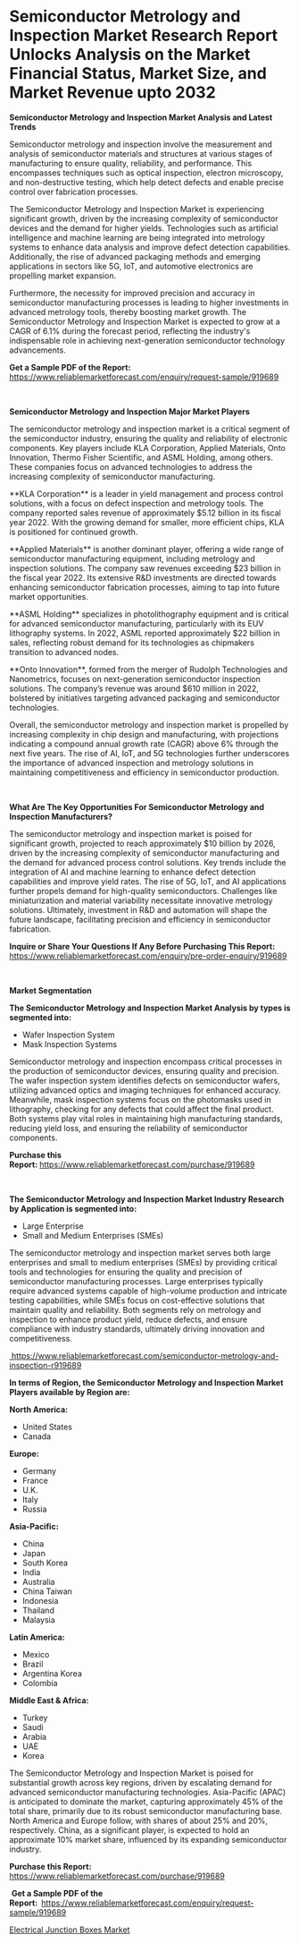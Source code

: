 <p><h1>Semiconductor Metrology and Inspection Market Research Report Unlocks Analysis on the Market Financial Status, Market Size, and Market Revenue upto 2032</h1></p><p><strong>Semiconductor Metrology and Inspection Market Analysis and Latest Trends</strong></p>
<p><p>Semiconductor metrology and inspection involve the measurement and analysis of semiconductor materials and structures at various stages of manufacturing to ensure quality, reliability, and performance. This encompasses techniques such as optical inspection, electron microscopy, and non-destructive testing, which help detect defects and enable precise control over fabrication processes.</p><p>The Semiconductor Metrology and Inspection Market is experiencing significant growth, driven by the increasing complexity of semiconductor devices and the demand for higher yields. Technologies such as artificial intelligence and machine learning are being integrated into metrology systems to enhance data analysis and improve defect detection capabilities. Additionally, the rise of advanced packaging methods and emerging applications in sectors like 5G, IoT, and automotive electronics are propelling market expansion. </p><p>Furthermore, the necessity for improved precision and accuracy in semiconductor manufacturing processes is leading to higher investments in advanced metrology tools, thereby boosting market growth. The Semiconductor Metrology and Inspection Market is expected to grow at a CAGR of 6.1% during the forecast period, reflecting the industry's indispensable role in achieving next-generation semiconductor technology advancements.</p></p>
<p><strong>Get a Sample PDF of the Report:&nbsp;</strong> <a href="https://www.reliablemarketforecast.com/enquiry/request-sample/919689?utm_campaign=2866&utm_medium=2&utm_source=Github&utm_content=ia&utm_term=06042025&utm_id=semiconductor-metrology-and-inspection">https://www.reliablemarketforecast.com/enquiry/request-sample/919689</a></p>
<p>&nbsp;</p>
<p><strong>Semiconductor Metrology and Inspection Major Market Players</strong></p>
<p><p>The semiconductor metrology and inspection market is a critical segment of the semiconductor industry, ensuring the quality and reliability of electronic components. Key players include KLA Corporation, Applied Materials, Onto Innovation, Thermo Fisher Scientific, and ASML Holding, among others. These companies focus on advanced technologies to address the increasing complexity of semiconductor manufacturing.</p><p>**KLA Corporation** is a leader in yield management and process control solutions, with a focus on defect inspection and metrology tools. The company reported sales revenue of approximately $5.12 billion in its fiscal year 2022. With the growing demand for smaller, more efficient chips, KLA is positioned for continued growth.</p><p>**Applied Materials** is another dominant player, offering a wide range of semiconductor manufacturing equipment, including metrology and inspection solutions. The company saw revenues exceeding $23 billion in the fiscal year 2022. Its extensive R&D investments are directed towards enhancing semiconductor fabrication processes, aiming to tap into future market opportunities.</p><p>**ASML Holding** specializes in photolithography equipment and is critical for advanced semiconductor manufacturing, particularly with its EUV lithography systems. In 2022, ASML reported approximately $22 billion in sales, reflecting robust demand for its technologies as chipmakers transition to advanced nodes.</p><p>**Onto Innovation**, formed from the merger of Rudolph Technologies and Nanometrics, focuses on next-generation semiconductor inspection solutions. The company’s revenue was around $610 million in 2022, bolstered by initiatives targeting advanced packaging and semiconductor technologies.</p><p>Overall, the semiconductor metrology and inspection market is propelled by increasing complexity in chip design and manufacturing, with projections indicating a compound annual growth rate (CAGR) above 6% through the next five years. The rise of AI, IoT, and 5G technologies further underscores the importance of advanced inspection and metrology solutions in maintaining competitiveness and efficiency in semiconductor production.</p></p>
<p>&nbsp;</p>
<p><strong>What Are The Key Opportunities For Semiconductor Metrology and Inspection Manufacturers?</strong></p>
<p><p>The semiconductor metrology and inspection market is poised for significant growth, projected to reach approximately $10 billion by 2026, driven by the increasing complexity of semiconductor manufacturing and the demand for advanced process control solutions. Key trends include the integration of AI and machine learning to enhance defect detection capabilities and improve yield rates. The rise of 5G, IoT, and AI applications further propels demand for high-quality semiconductors. Challenges like miniaturization and material variability necessitate innovative metrology solutions. Ultimately, investment in R&D and automation will shape the future landscape, facilitating precision and efficiency in semiconductor fabrication.</p></p>
<p><strong>Inquire or Share Your Questions If Any Before Purchasing This Report:</strong> <a href="https://www.reliablemarketforecast.com/enquiry/pre-order-enquiry/919689?utm_campaign=2866&utm_medium=2&utm_source=Github&utm_content=ia&utm_term=06042025&utm_id=semiconductor-metrology-and-inspection">https://www.reliablemarketforecast.com/enquiry/pre-order-enquiry/919689</a></p>
<p>&nbsp;</p>
<p><strong>Market Segmentation</strong></p>
<p><strong>The Semiconductor Metrology and Inspection Market Analysis by types is segmented into:</strong></p>
<p><ul><li>Wafer Inspection System</li><li>Mask Inspection Systems</li></ul></p>
<p><p>Semiconductor metrology and inspection encompass critical processes in the production of semiconductor devices, ensuring quality and precision. The wafer inspection system identifies defects on semiconductor wafers, utilizing advanced optics and imaging techniques for enhanced accuracy. Meanwhile, mask inspection systems focus on the photomasks used in lithography, checking for any defects that could affect the final product. Both systems play vital roles in maintaining high manufacturing standards, reducing yield loss, and ensuring the reliability of semiconductor components.</p></p>
<p><strong>Purchase this Report:&nbsp;</strong><a href="https://www.reliablemarketforecast.com/purchase/919689?utm_campaign=2866&utm_medium=2&utm_source=Github&utm_content=ia&utm_term=06042025&utm_id=semiconductor-metrology-and-inspection">https://www.reliablemarketforecast.com/purchase/919689</a></p>
<p>&nbsp;</p>
<p><strong>The Semiconductor Metrology and Inspection Market Industry Research by Application is segmented into:</strong></p>
<p><ul><li>Large Enterprise</li><li>Small and Medium Enterprises (SMEs)</li></ul></p>
<p><p>The semiconductor metrology and inspection market serves both large enterprises and small to medium enterprises (SMEs) by providing critical tools and technologies for ensuring the quality and precision of semiconductor manufacturing processes. Large enterprises typically require advanced systems capable of high-volume production and intricate testing capabilities, while SMEs focus on cost-effective solutions that maintain quality and reliability. Both segments rely on metrology and inspection to enhance product yield, reduce defects, and ensure compliance with industry standards, ultimately driving innovation and competitiveness.</p></p>
<p><a href="https://www.reliablemarketforecast.com/semiconductor-metrology-and-inspection-r919689?utm_campaign=2866&utm_medium=2&utm_source=Github&utm_content=ia&utm_term=06042025&utm_id=semiconductor-metrology-and-inspection">&nbsp;https://www.reliablemarketforecast.com/semiconductor-metrology-and-inspection-r919689</a></p>
<p><strong>In terms of Region, the Semiconductor Metrology and Inspection Market Players available by Region are:</strong></p>
<p>
    <p> <strong> North America: </strong>
        <ul>
            <li>United States</li>
            <li>Canada</li>
        </ul>
        </p> 
    <p> <strong> Europe: </strong>
        <ul>
            <li>Germany</li>
            <li>France</li>
            <li>U.K.</li>
            <li>Italy</li>
            <li>Russia</li>
        </ul>
        </p> 
    <p> <strong> Asia-Pacific: </strong>
        <ul>
            <li>China</li>
            <li>Japan</li>
            <li>South Korea</li>
            <li>India</li>
            <li>Australia</li>
            <li>China Taiwan</li>
            <li>Indonesia</li>
            <li>Thailand</li>
            <li>Malaysia</li>
        </ul>
        </p> 
    <p> <strong> Latin America: </strong>
        <ul>
            <li>Mexico</li>
            <li>Brazil</li>
            <li>Argentina Korea</li>
            <li>Colombia</li>
        </ul>
        </p> 
    <p> <strong> Middle East & Africa: </strong>
        <ul>
            <li>Turkey</li>
            <li>Saudi</li>
            <li>Arabia</li>
            <li>UAE</li>
            <li>Korea</li>
        </ul>
    </p>
    </p>
<p><p>The Semiconductor Metrology and Inspection Market is poised for substantial growth across key regions, driven by escalating demand for advanced semiconductor manufacturing technologies. Asia-Pacific (APAC) is anticipated to dominate the market, capturing approximately 45% of the total share, primarily due to its robust semiconductor manufacturing base. North America and Europe follow, with shares of about 25% and 20%, respectively. China, as a significant player, is expected to hold an approximate 10% market share, influenced by its expanding semiconductor industry.</p></p>
<p><strong>Purchase this Report: </strong><a href="https://www.reliablemarketforecast.com/purchase/919689?utm_campaign=2866&utm_medium=2&utm_source=Github&utm_content=ia&utm_term=06042025&utm_id=semiconductor-metrology-and-inspection">https://www.reliablemarketforecast.com/purchase/919689</a></p>
<p>&nbsp;<strong>Get a Sample PDF of the Report:&nbsp;&nbsp;</strong><a href="https://www.reliablemarketforecast.com/enquiry/request-sample/919689?utm_campaign=2866&utm_medium=2&utm_source=Github&utm_content=ia&utm_term=06042025&utm_id=semiconductor-metrology-and-inspection">https://www.reliablemarketforecast.com/enquiry/request-sample/919689</a></p>
<p><strong></strong></p>
<p><p><a href="https://github.com/birbamanan03/Market-Research-Report-List-1/blob/main/electrical-junction-boxes-market.md?utm_campaign=2866&utm_medium=2&utm_source=Github&utm_content=ia&utm_term=06042025&utm_id=semiconductor-metrology-and-inspection">Electrical Junction Boxes Market</a></p></p>